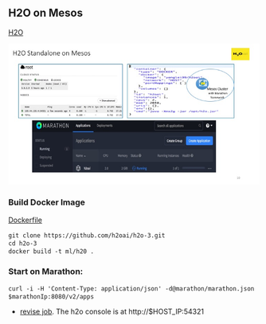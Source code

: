 ## H2O on Mesos 

[H2O](https://github.com/h2oai/h2o-3)

![Image of H2O on Mesos](../../../doc/images/h2o_mesos.jpg)


### Build Docker Image 

[Dockerfile](https://github.com/h2oai/h2o-3/blob/master/Dockerfile)

	git clone https://github.com/h2oai/h2o-3.git
	cd h2o-3
	docker build -t ml/h20 .

### Start on Marathon:
	
	curl -i -H 'Content-Type: application/json' -d@marathon/marathon.json $marathonIp:8080/v2/apps
	
* [revise job](marathon/marathon.json). The h2o console is at http://$HOST_IP:54321

